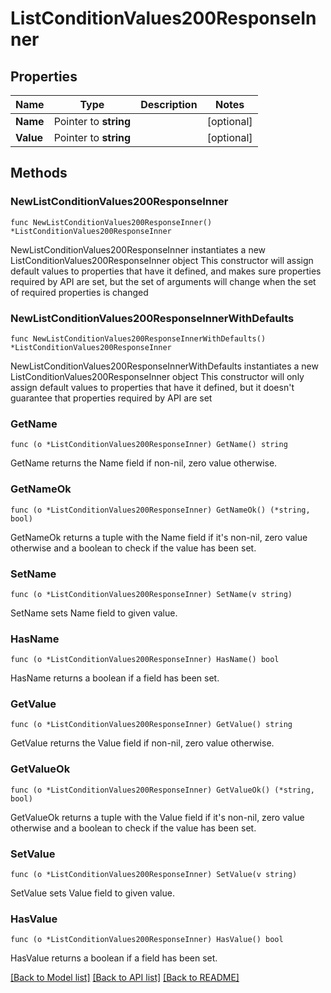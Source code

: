 # ListConditionValues200ResponseInner

## Properties

Name | Type | Description | Notes
------------ | ------------- | ------------- | -------------
**Name** | Pointer to **string** |  | [optional] 
**Value** | Pointer to **string** |  | [optional] 

## Methods

### NewListConditionValues200ResponseInner

`func NewListConditionValues200ResponseInner() *ListConditionValues200ResponseInner`

NewListConditionValues200ResponseInner instantiates a new ListConditionValues200ResponseInner object
This constructor will assign default values to properties that have it defined,
and makes sure properties required by API are set, but the set of arguments
will change when the set of required properties is changed

### NewListConditionValues200ResponseInnerWithDefaults

`func NewListConditionValues200ResponseInnerWithDefaults() *ListConditionValues200ResponseInner`

NewListConditionValues200ResponseInnerWithDefaults instantiates a new ListConditionValues200ResponseInner object
This constructor will only assign default values to properties that have it defined,
but it doesn't guarantee that properties required by API are set

### GetName

`func (o *ListConditionValues200ResponseInner) GetName() string`

GetName returns the Name field if non-nil, zero value otherwise.

### GetNameOk

`func (o *ListConditionValues200ResponseInner) GetNameOk() (*string, bool)`

GetNameOk returns a tuple with the Name field if it's non-nil, zero value otherwise
and a boolean to check if the value has been set.

### SetName

`func (o *ListConditionValues200ResponseInner) SetName(v string)`

SetName sets Name field to given value.

### HasName

`func (o *ListConditionValues200ResponseInner) HasName() bool`

HasName returns a boolean if a field has been set.

### GetValue

`func (o *ListConditionValues200ResponseInner) GetValue() string`

GetValue returns the Value field if non-nil, zero value otherwise.

### GetValueOk

`func (o *ListConditionValues200ResponseInner) GetValueOk() (*string, bool)`

GetValueOk returns a tuple with the Value field if it's non-nil, zero value otherwise
and a boolean to check if the value has been set.

### SetValue

`func (o *ListConditionValues200ResponseInner) SetValue(v string)`

SetValue sets Value field to given value.

### HasValue

`func (o *ListConditionValues200ResponseInner) HasValue() bool`

HasValue returns a boolean if a field has been set.


[[Back to Model list]](../README.md#documentation-for-models) [[Back to API list]](../README.md#documentation-for-api-endpoints) [[Back to README]](../README.md)


